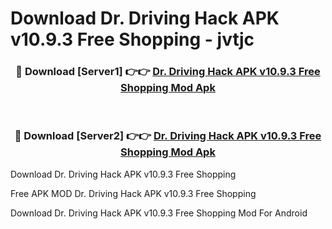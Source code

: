 # Download Dr. Driving Hack APK v10.9.3 Free Shopping - jvtjc



<div align="center">
<h3>🔴 Download [Server1] 👉👉 <a href="https://momento.my/?title=Dr._Driving_Hack_APK_v10.9.3_Free_Shopping">Dr. Driving Hack APK v10.9.3 Free Shopping Mod Apk</a></h3><br>

<h3>🔴 Download [Server2] 👉👉 <a href="https://momento.my/?title=Dr._Driving_Hack_APK_v10.9.3_Free_Shopping">Dr. Driving Hack APK v10.9.3 Free Shopping Mod Apk</a></h3>
</div>



Download Dr. Driving Hack APK v10.9.3 Free Shopping 

Free APK MOD Dr. Driving Hack APK v10.9.3 Free Shopping 

Download Dr. Driving Hack APK v10.9.3 Free Shopping Mod For Android

